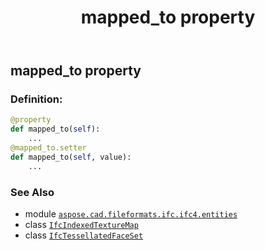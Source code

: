 ﻿---
title: mapped_to property
second_title: Aspose.CAD for Python via .NET API References
description: 
type: docs
weight: 60
url: /python-net/aspose.cad.fileformats.ifc.ifc4.entities/ifcindexedtexturemap/mapped_to/
is_root: false
---

## mapped_to property

### Definition:
```python
@property
def mapped_to(self):
    ...
@mapped_to.setter
def mapped_to(self, value):
    ...
```

### See Also
* module [`aspose.cad.fileformats.ifc.ifc4.entities`](../../)
* class [`IfcIndexedTextureMap`](/cad/python-net/aspose.cad.fileformats.ifc.ifc4.entities/ifcindexedtexturemap)
* class [`IfcTessellatedFaceSet`](/cad/python-net/aspose.cad.fileformats.ifc.ifc4.entities/ifctessellatedfaceset)
